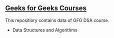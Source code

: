 ## <ins>Geeks for Geeks Courses</ins>

This repositiory contains data of GFG DSA course.

* Data Structures and Algorithms 